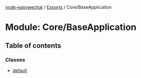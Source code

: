 [node-easywechat](../README.md) / [Exports](../modules.md) / Core/BaseApplication

# Module: Core/BaseApplication

## Table of contents

### Classes

- [default](../classes/Core_BaseApplication.default.md)
